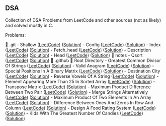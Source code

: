 ## DSA

Collection of DSA Problems from LeetCode and other sources (not as likely) and solved mostly in C.

Problems:

📁 .git
    - Shallow ([LeetCode](https://leetcode.com/problems/shallow)) ([Solution](.git/shallow))
    - Config ([LeetCode](https://leetcode.com/problems/config)) ([Solution](.git/config))
    - Index ([LeetCode](https://leetcode.com/problems/index)) ([Solution](.git/index))
    - Fetch_head ([LeetCode](https://leetcode.com/problems/FETCH_HEAD)) ([Solution](.git/FETCH_HEAD))
    - Description ([LeetCode](https://leetcode.com/problems/description)) ([Solution](.git/description))
    - Head ([LeetCode](https://leetcode.com/problems/HEAD)) ([Solution](.git/HEAD))
📁 notes
    - Qsort ([LeetCode](https://leetcode.com/problems/qsort)) ([Solution](notes/qsort.c))
📁 .github
📁 Root Directory
    - Greatest Common Divisor Of Strings ([LeetCode](https://leetcode.com/problems/greatest-common-divisor-of-strings)) ([Solution](greatest-common-divisor-of-strings.c))
    - Valid Anagram ([LeetCode](https://leetcode.com/problems/valid-anagram)) ([Solution](valid-anagram.c))
    - Special Positions In A Binary Matrix ([LeetCode](https://leetcode.com/problems/special-positions-in-a-binary-matrix)) ([Solution](special-positions-in-a-binary-matrix.c))
    - Destination City ([LeetCode](https://leetcode.com/problems/destination-city)) ([Solution](destination-city.c))
    - Reverse Vowels Of A String ([LeetCode](https://leetcode.com/problems/reverse-vowels-of-a-string)) ([Solution](reverse-vowels-of-a-string.c))
    - Element Appearing More Than 25 In Sorted Array ([LeetCode](https://leetcode.com/problems/element-appearing-more-than-25-in-sorted-array)) ([Solution](element-appearing-more-than-25-in-sorted-array.c))
    - Transpose Matrix ([LeetCode](https://leetcode.com/problems/transpose-matrix)) ([Solution](transpose-matrix.c))
    - Maximum Product Difference Between Two Pair ([LeetCode](https://leetcode.com/problems/maximum-product-difference-between-two-pair)) ([Solution](maximum-product-difference-between-two-pair.c))
    - Merge Strings Alternatively ([LeetCode](https://leetcode.com/problems/merge-strings-alternatively)) ([Solution](merge-strings-alternatively.c))
    - Maximum Product Of Two Elements In An Array ([LeetCode](https://leetcode.com/problems/maximum-product-of-two-elements-in-an-array)) ([Solution](maximum-product-of-two-elements-in-an-array.c))
    - Difference Between Ones And Zeros In Row And Column ([LeetCode](https://leetcode.com/problems/difference-between-ones-and-zeros-in-row-and-column)) ([Solution](difference-between-ones-and-zeros-in-row-and-column.c))
    - Design A Food Rating System ([LeetCode](https://leetcode.com/problems/design-a-food-rating-system)) ([Solution](design-a-food-rating-system.cpp))
    - Kids With The Greatest Number Of Candies ([LeetCode](https://leetcode.com/problems/kids-with-the-greatest-number-of-candies)) ([Solution](kids-with-the-greatest-number-of-candies.c))
